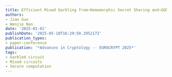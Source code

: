 ```yaml
---
title: Efficient Mixed Garbling from~Homomorphic Secret Sharing and~GGM-Tree
authors:
- Jian Guo
- Wenjie Nan
date: '2025-01-01'
publishDate: '2025-05-18T16:29:50.295217Z'
publication_types:
- paper-conference
publication: '*Advances in Cryptology -- EUROCRYPT 2025*'
tags:
- Garbled circuit
- Mixed circuits
- Secure computation
---
```

